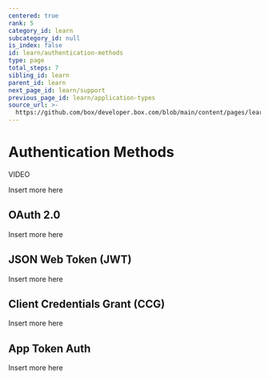 ```yaml
---
centered: true
rank: 5
category_id: learn
subcategory_id: null
is_index: false
id: learn/authentication-methods
type: page
total_steps: 7
sibling_id: learn
parent_id: learn
next_page_id: learn/support
previous_page_id: learn/application-types
source_url: >-
  https://github.com/box/developer.box.com/blob/main/content/pages/learn/authentication-methods.md
---
```

# Authentication Methods

VIDEO

Insert more here

## OAuth 2.0

Insert more here

## JSON Web Token (JWT)

Insert more here

## Client Credentials Grant (CCG)

Insert more here

## App Token Auth

Insert more here